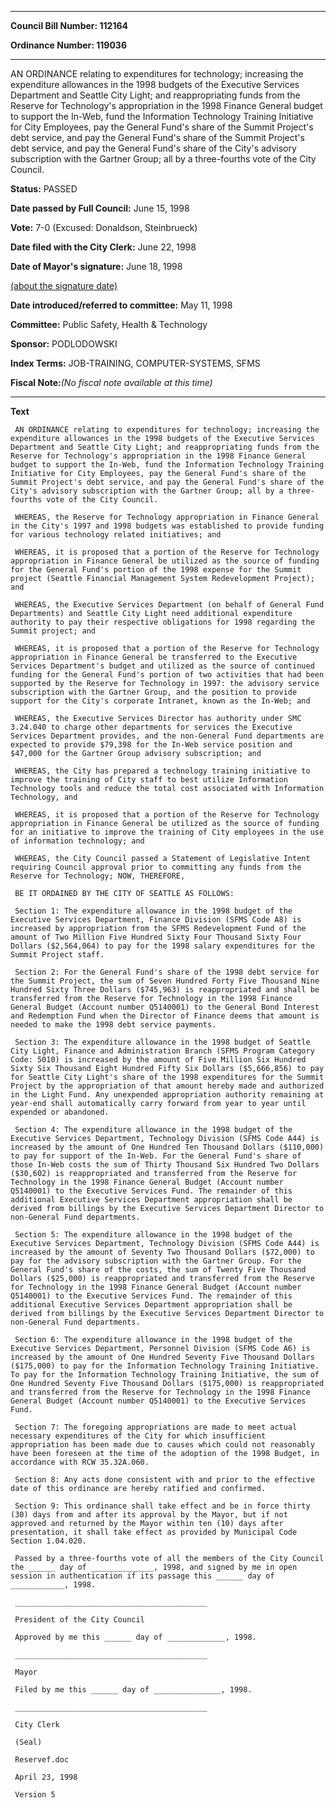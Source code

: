 

********

**Council Bill Number: 112164**
   
**Ordinance Number: 119036**
********

 AN ORDINANCE relating to expenditures for technology; increasing the expenditure allowances in the 1998 budgets of the Executive Services Department and Seattle City Light; and reappropriating funds from the Reserve for Technology's appropriation in the 1998 Finance General budget to support the In-Web, fund the Information Technology Training Initiative for City Employees, pay the General Fund's share of the Summit Project's debt service, and pay the General Fund's share of the Summit Project's debt service, and pay the General Fund's share of the City's advisory subscription with the Gartner Group; all by a three-fourths vote of the City Council.

**Status:** PASSED
   
**Date passed by Full Council:** June 15, 1998
   
**Vote:** 7-0 (Excused: Donaldson, Steinbrueck)
   
**Date filed with the City Clerk:** June 22, 1998
   
**Date of Mayor's signature:** June 18, 1998
   
[(about the signature date)](/~public/approvaldate.htm)
   
   
   
**Date introduced/referred to committee:** May 11, 1998
   
**Committee:** Public Safety, Health & Technology
   
**Sponsor:** PODLODOWSKI
   
   
**Index Terms:** JOB-TRAINING, COMPUTER-SYSTEMS, SFMS

**Fiscal Note:**_(No fiscal note available at this time)_

********

**Text**
   
```
 AN ORDINANCE relating to expenditures for technology; increasing the expenditure allowances in the 1998 budgets of the Executive Services Department and Seattle City Light; and reappropriating funds from the Reserve for Technology's appropriation in the 1998 Finance General budget to support the In-Web, fund the Information Technology Training Initiative for City Employees, pay the General Fund's share of the Summit Project's debt service, and pay the General Fund's share of the City's advisory subscription with the Gartner Group; all by a three- fourths vote of the City Council.

 WHEREAS, the Reserve for Technology appropriation in Finance General in the City's 1997 and 1998 budgets was established to provide funding for various technology related initiatives; and

 WHEREAS, it is proposed that a portion of the Reserve for Technology appropriation in Finance General be utilized as the source of funding for the General Fund's portion of the 1998 expense for the Summit project (Seattle Financial Management System Redevelopment Project); and

 WHEREAS, the Executive Services Department (on behalf of General Fund Departments) and Seattle City Light need additional expenditure authority to pay their respective obligations for 1998 regarding the Summit project; and

 WHEREAS, it is proposed that a portion of the Reserve for Technology appropriation in Finance General be transferred to the Executive Services Department's budget and utilized as the source of continued funding for the General Fund's portion of two activities that had been supported by the Reserve for Technology in 1997: the advisory service subscription with the Gartner Group, and the position to provide support for the City's corporate Intranet, known as the In-Web; and

 WHEREAS, the Executive Services Director has authority under SMC 3.24.040 to charge other departments for services the Executive Services Department provides, and the non-General Fund departments are expected to provide $79,398 for the In-Web service position and $47,000 for the Gartner Group advisory subscription; and

 WHEREAS, the City has prepared a technology training initiative to improve the training of City staff to best utilize Information Technology tools and reduce the total cost associated with Information Technology, and

 WHEREAS, it is proposed that a portion of the Reserve for Technology appropriation in Finance General be utilized as the source of funding for an initiative to improve the training of City employees in the use of information technology; and

 WHEREAS, the City Council passed a Statement of Legislative Intent requiring Council approval prior to committing any funds from the Reserve for Technology; NOW, THEREFORE,

 BE IT ORDAINED BY THE CITY OF SEATTLE AS FOLLOWS:

 Section 1: The expenditure allowance in the 1998 budget of the Executive Services Department, Finance Division (SFMS Code A8) is increased by appropriation from the SFMS Redevelopment Fund of the amount of Two Million Five Hundred Sixty Four Thousand Sixty Four Dollars ($2,564,064) to pay for the 1998 salary expenditures for the Summit Project staff.

 Section 2: For the General Fund's share of the 1998 debt service for the Summit Project, the sum of Seven Hundred Forty Five Thousand Nine Hundred Sixty Three Dollars ($745,963) is reappropriated and shall be transferred from the Reserve for Technology in the 1998 Finance General Budget (Account number Q5140001) to the General Bond Interest and Redemption Fund when the Director of Finance deems that amount is needed to make the 1998 debt service payments.

 Section 3: The expenditure allowance in the 1998 budget of Seattle City Light, Finance and Administration Branch (SFMS Program Category Code: 5010) is increased by the amount of Five Million Six Hundred Sixty Six Thousand Eight Hundred Fifty Six Dollars ($5,666,856) to pay for Seattle City Light's share of the 1998 expenditures for the Summit Project by the appropriation of that amount hereby made and authorized in the Light Fund. Any unexpended appropriation authority remaining at year-end shall automatically carry forward from year to year until expended or abandoned.

 Section 4: The expenditure allowance in the 1998 budget of the Executive Services Department, Technology Division (SFMS Code A44) is increased by the amount of One Hundred Ten Thousand Dollars ($110,000) to pay for support of the In-Web. For the General Fund's share of those In-Web costs the sum of Thirty Thousand Six Hundred Two Dollars ($30,602) is reappropriated and transferred from the Reserve for Technology in the 1998 Finance General Budget (Account number Q5140001) to the Executive Services Fund. The remainder of this additional Executive Services Department appropriation shall be derived from billings by the Executive Services Department Director to non-General Fund departments.

 Section 5: The expenditure allowance in the 1998 budget of the Executive Services Department, Technology Division (SFMS Code A44) is increased by the amount of Seventy Two Thousand Dollars ($72,000) to pay for the advisory subscription with the Gartner Group. For the General Fund's share of the costs, the sum of Twenty Five Thousand Dollars ($25,000) is reappropriated and transferred from the Reserve for Technology in the 1998 Finance General Budget (Account number Q5140001) to the Executive Services Fund. The remainder of this additional Executive Services Department appropriation shall be derived from billings by the Executive Services Department Director to non-General Fund departments.

 Section 6: The expenditure allowance in the 1998 budget of the Executive Services Department, Personnel Division (SFMS Code A6) is increased by the amount of One Hundred Seventy Five Thousand Dollars ($175,000) to pay for the Information Technology Training Initiative. To pay for the Information Technology Training Initiative, the sum of One Hundred Seventy Five Thousand Dollars ($175,000) is reappropriated and transferred from the Reserve for Technology in the 1998 Finance General Budget (Account number Q5140001) to the Executive Services Fund.

 Section 7: The foregoing appropriations are made to meet actual necessary expenditures of the City for which insufficient appropriation has been made due to causes which could not reasonably have been foreseen at the time of the adoption of the 1998 Budget, in accordance with RCW 35.32A.060.

 Section 8: Any acts done consistent with and prior to the effective date of this ordinance are hereby ratified and confirmed.

 Section 9: This ordinance shall take effect and be in force thirty (30) days from and after its approval by the Mayor, but if not approved and returned by the Mayor within ten (10) days after presentation, it shall take effect as provided by Municipal Code Section 1.04.020.

 Passed by a three-fourths vote of all the members of the City Council the ______ day of ______________, 1998, and signed by me in open session in authentication if its passage this ______ day of ____________, 1998.

 ___________________________________________

 President of the City Council

 Approved by me this ______ day of _____________, 1998.

 ___________________________________________

 Mayor

 Filed by me this ______ day of _______________, 1998.

 ___________________________________________

 City Clerk

 (Seal)

 Reservef.doc

 April 23, 1998

 Version 5

```
